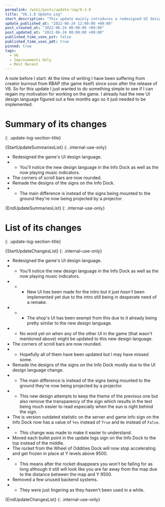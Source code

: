```yaml
---
permalink: /wiki/posts/update-log/6-1-0
title: "V6.1.0 Update Log"
short_description: "This update mainly introduces a redesigned UI design language."
update_published_at: "2022-06-24 12:00:00 +00:00"
post_created_at: "2022-06-24 00:00:00 +00:00"
post_updated_at: "2022-06-24 00:00:00 +00:00"
published_time_uses_pst: false
published_time_uses_pdt: true
pinned: true
tags:
  - V6
  - Improvements Only
  - Most Recent
---
```


A note before I start: At the time of writing I have been suffering from creator burnout from RBAP (the game itself) since soon after the release of V6. So for this update I just wanted to do something simple to see if I can regain my motivation for working on the game. I already had the new UI design language figured out a few months ago so it just needed to be implemented.

# Summary of its changes
{: .update-log-section-title}

{StartUpdateSummariesList}
{: .internal-use-only}

* Redesigned the game's UI design language.
* * You'll notice the new design language in the Info Dock as well as the now playing music indicators.
* The corners of scroll bars are now rounded.
* Remade the designs of the signs on the Info Dock.
* * The main difference is instead of the signs being mounted to the ground they're now being projected by a projector.

{EndUpdateSummariesList}
{: .internal-use-only}

# List of its changes
{: .update-log-section-title}

{StartUpdateChangesList}
{: .internal-use-only}

* Redesigned the game's UI design language.
* * You'll notice the new design language in the Info Dock as well as the now playing music indicators.
* * * New UI *has* been made for the intro but it just *hasn't* been implemented yet due to the intro still being in desperate need of a remake.
* * * The shop's UI has been exempt from this due to it already being pretty similar to the new design language.
* * No word yet on when any of the other UI in the game (that wasn't mentioned above) might be updated to this new design language.
* The corners of scroll bars are now rounded.
* * Hopefully all of them have been updated but I may have missed some.
* Remade the designs of the signs on the Info Dock mostly due to the UI design language change.
* * The main difference is instead of the signs being mounted to the ground they're now being projected by a projector.
* * This new design attempts to keep the theme of the previous one but also remove the transparency of the sign which results in the text being much easier to read especially when the sun is right behind the sign.
* The is version outdated statistic on the server and game info sign on the Info Dock now has a value of `Yes` instead of `True` and `No` instead of `False`.
* * This change was made to make it easier to understand.
* Moved each bullet point in the update logs sign on the Info Dock to the top instead of the middle.
* The rocket from the Wheel of Oddities Dock will now stop accelerating and get frozen in place at Y levels above 9500.
* * This means after the rocket disappears you won't be falling for as long although it still will look like you are far away from the map due to the distance between the map and Y 9500.
* Removed a few unused backend systems.
* * They were just lingering as they haven't been used in a while.

{EndUpdateChangesList}
{: .internal-use-only}
